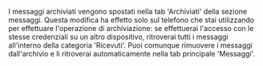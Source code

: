 I messaggi archiviati vengono spostati nella tab 'Archiviati' della sezione messaggi. 
Questa modifica ha effetto solo sul telefono che stai utilizzando per effettuare l'operazione di archiviazione: se effettuerai l'accesso con le stesse credenziali su un altro dispositivo, ritroverai tutti i messaggi all'interno della categoria 'Ricevuti'. Puoi comunque rimuovere i messaggi dall'archivio e li ritroverai automaticamente nella tab principale 'Messaggi'.